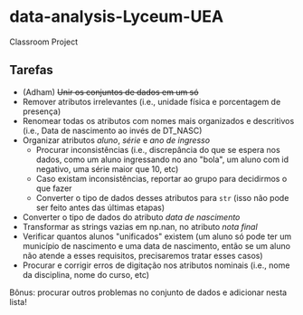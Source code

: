 # data-analysis-Lyceum-UEA
Classroom Project

Tarefas
--
* (Adham) ~~Unir os conjuntos de dados em um só~~
* Remover atributos irrelevantes (i.e., unidade física e porcentagem de presença)
* Renomear todas os atributos com nomes mais organizados e descritivos (i.e., Data de nascimento ao invés de DT_NASC)
* Organizar atributos *aluno*, *série* e *ano de ingresso*
    * Procurar inconsistências (i.e., discrepância do que se espera nos dados, como um aluno ingressando no ano "bola", um aluno com id negativo, uma série maior que 10, etc)
    * Caso existam inconsistências, reportar ao grupo para decidirmos o que fazer
    * Converter o tipo de dados desses atributos para `str` (isso não pode ser feito antes das últimas etapas)
* Converter o tipo de dados do atributo *data de nascimento* 
* Transformar as strings vazias em np.nan, no atributo *nota final*
* Verificar quantos alunos "unificados" existem (um aluno só pode ter um município de nascimento e uma data de nascimento, então se um aluno não atende a esses requisitos, precisaremos tratar esses casos)
* Procurar e corrigir erros de digitação nos atributos nominais (i.e., nome da disciplina, nome do curso, etc)


Bônus: procurar outros problemas no conjunto de dados e adicionar nesta lista!
